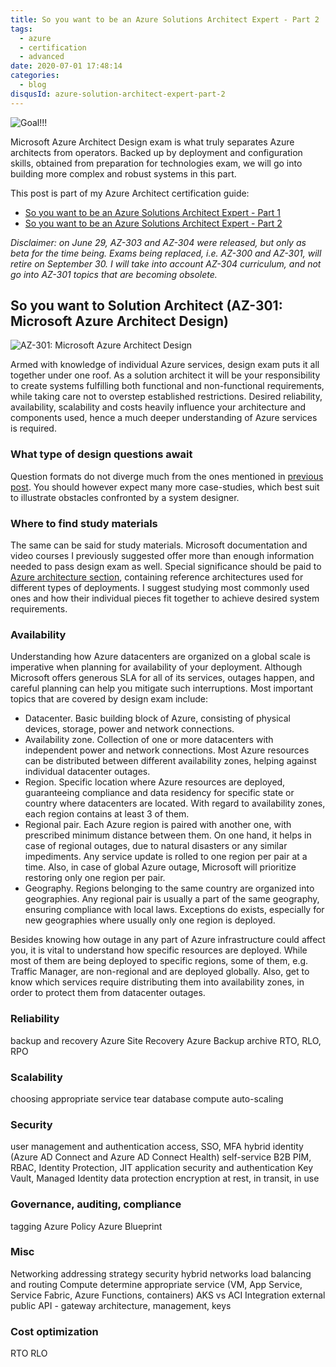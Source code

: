 ```yaml
---
title: So you want to be an Azure Solutions Architect Expert - Part 2
tags:
  - azure
  - certification
  - advanced
date: 2020-07-01 17:48:14
categories:
  - blog
disqusId: azure-solution-architect-expert-part-2
---
```


![Goal!!!](https://www.thomasmaurer.ch/wp-content/uploads/2019/01/Azure-Solutions-Architect-Expert.jpg)

Microsoft Azure Architect Design exam is what truly separates Azure architects from operators. Backed up by deployment and configuration skills, obtained from preparation for technologies exam, we will go into building more complex and robust systems in this part.

<!-- more -->

This post is part of my Azure Architect certification guide:

* [So you want to be an Azure Solutions Architect Expert - Part 1](/categories/blog/azure-solutions-architect-expert-part-1)
* [So you want to be an Azure Solutions Architect Expert - Part 2](/categories/blog/azure-solutions-architect-expert-part-2)

_Disclaimer: on June 29, AZ-303 and AZ-304 were released, but only as beta for the time being. Exams being replaced, i.e. AZ-300 and AZ-301, will retire on September 30. I will take into account AZ-304 curriculum, and not go into AZ-301 topics that are becoming obsolete._

## So you want to Solution Architect (AZ-301: Microsoft Azure Architect Design)

![AZ-301: Microsoft Azure Architect Design](https://img-a.udemycdn.com/course/750x422/2375594_e17b.jpg)

Armed with knowledge of individual Azure services, design exam puts it all together under one roof. As a solution architect it will be your responsibility to create systems fulfilling both functional and non-functional requirements, while taking care not to overstep established restrictions. Desired reliability, availability, scalability and costs heavily influence your architecture and components used, hence a much deeper understanding of Azure services is required.

### What type of design questions await

Question formats do not diverge much from the ones mentioned in [previous post](/categories/blog/azure-solutions-architect-expert-part-1/#What-type-of-technology-questions-await). You should however expect many more case-studies, which best suit to illustrate obstacles confronted by a system designer.

### Where to find study materials

The same can be said for study materials. Microsoft documentation and video courses I previously suggested offer more than enough information needed to pass design exam as well. Special significance should be paid to [Azure architecture section](https://docs.microsoft.com/en-us/azure/architecture/), containing reference architectures used for different types of deployments. I suggest studying most commonly used ones and how their individual pieces fit together to achieve desired system requirements.

### Availability
Understanding how Azure datacenters are organized on a global scale is imperative when planning for availability of your deployment. Although Microsoft offers generous SLA for all of its services, outages happen, and careful planning can help you mitigate such interruptions. Most important topics that are covered by design exam include:

* Datacenter. Basic building block of Azure, consisting of physical devices, storage, power and network connections.
* Availability zone. Collection of one or more datacenters with independent power and network connections. Most Azure resources can be distributed between different availability zones, helping against individual datacenter outages.
* Region. Specific location where Azure resources are deployed, guaranteeing compliance and data residency for specific state or country where datacenters are located. With regard to availability zones, each region contains at least 3 of them.
* Regional pair. Each Azure region is paired with another one, with prescribed minimum distance between them. On one hand, it helps in case of regional outages, due to natural disasters or any similar impediments. Any service update is rolled to one region per pair at a time. Also, in case of global Azure outage, Microsoft will prioritize restoring only one region per pair.
* Geography. Regions belonging to the same country are organized into geographies. Any regional pair is usually a part of the same geography, ensuring compliance with local laws. Exceptions do exists, especially for new geographies where usually only one region is deployed.

Besides knowing how outage in any part of Azure infrastructure could affect you, it is vital to understand how specific resources are deployed. While most of them are being deployed to specific regions, some of them, e.g. Traffic Manager, are non-regional and are deployed globally. Also, get to know which services require distributing them into availability zones, in order to protect them from datacenter outages.
	
### Reliability
backup and recovery
	Azure Site Recovery
	Azure Backup
	archive
RTO, RLO, RPO

### Scalability
choosing appropriate service tear
	database
	compute
auto-scaling

### Security
user management and authentication
	access, SSO, MFA
	hybrid identity (Azure AD Connect and Azure AD Connect Health)
	self-service
	B2B
	PIM, RBAC, Identity Protection, JIT
application security and authentication
	Key Vault, Managed Identity
data protection
	encryption at rest, in transit, in use

### Governance, auditing, compliance
tagging
Azure Policy
Azure Blueprint

### Misc
Networking
	addressing strategy
	security
	hybrid networks
	load balancing and routing
Compute
	determine appropriate service (VM, App Service, Service Fabric, Azure Functions, containers)
	AKS vs ACI
Integration
	external
	public API - gateway architecture, management, keys

### Cost optimization
RTO RLO
